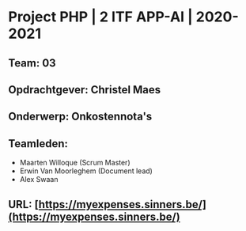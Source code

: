 # Project PHP | 2 ITF APP-AI | 2020-2021

## Team: 03
## Opdrachtgever: Christel Maes
## Onderwerp: Onkostennota's
## Teamleden:
- Maarten Willoque (Scrum Master)
- Erwin Van Moorleghem (Document lead)
- Alex Swaan

## URL: [https://myexpenses.sinners.be/](https://myexpenses.sinners.be/)
